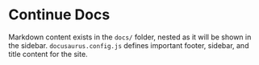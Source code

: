 # Continue Docs

Markdown content exists in the `docs/` folder, nested as it will be shown in the sidebar. `docusaurus.config.js` defines important footer, sidebar, and title content for the site.
